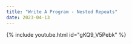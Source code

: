 ```yaml
---
title: "Write A Program - Nested Repeats"
date: 2023-04-13
---
```


{% include youtube.html id="gKQ9_V5Pebk" %}
